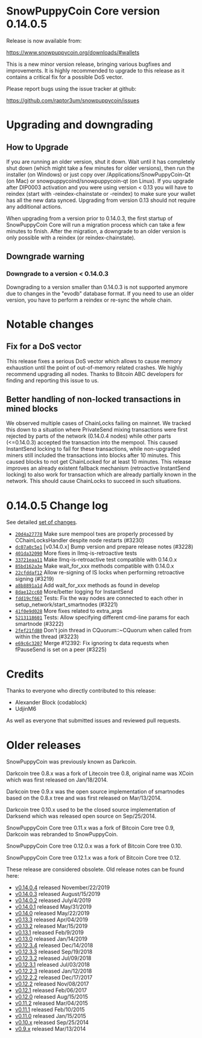SnowPuppyCoin Core version 0.14.0.5
==========================

Release is now available from:

  <https://www.snowpuppycoin.org/downloads/#wallets>

This is a new minor version release, bringing various bugfixes and improvements.
It is highly recommended to upgrade to this release as it contains a critical
fix for a possible DoS vector.

Please report bugs using the issue tracker at github:

  <https://github.com/raptor3um/snowpuppycoin/issues>


Upgrading and downgrading
=========================

How to Upgrade
--------------

If you are running an older version, shut it down. Wait until it has completely
shut down (which might take a few minutes for older versions), then run the
installer (on Windows) or just copy over /Applications/SnowPuppyCoin-Qt (on Mac) or
snowpuppycoind/snowpuppycoin-qt (on Linux). If you upgrade after DIP0003 activation and you were
using version < 0.13 you will have to reindex (start with -reindex-chainstate
or -reindex) to make sure your wallet has all the new data synced. Upgrading from
version 0.13 should not require any additional actions.

When upgrading from a version prior to 0.14.0.3, the
first startup of SnowPuppyCoin Core will run a migration process which can take a few minutes
to finish. After the migration, a downgrade to an older version is only possible with
a reindex (or reindex-chainstate).

Downgrade warning
-----------------

### Downgrade to a version < 0.14.0.3

Downgrading to a version smaller than 0.14.0.3 is not supported anymore due to changes
in the "evodb" database format. If you need to use an older version, you have to perform
a reindex or re-sync the whole chain.

Notable changes
===============

Fix for a DoS vector
--------------------

This release fixes a serious DoS vector which allows to cause memory exhaustion until the point of
out-of-memory related crashes. We highly recommend upgrading all nodes. Thanks to Bitcoin ABC
developers for finding and reporting this issue to us.

Better handling of non-locked transactions in mined blocks
----------------------------------------------------------

We observed multiple cases of ChainLocks failing on mainnet. We tracked this down to a situation where
PrivateSend mixing transactions were first rejected by parts of the network (0.14.0.4 nodes) while other parts
(<=0.14.0.3) accepted the transaction into the mempool. This caused InstantSend locking to fail for these
transactions, while non-upgraded miners still included the transactions into blocks after 10 minutes.
This caused blocks to not get ChainLocked for at least 10 minutes. This release improves an already existent
fallback mechanism (retroactive InstantSend locking) to also work for transaction which are already partially
known in the network. This should cause ChainLocks to succeed in such situations.

0.14.0.5 Change log
===================

See detailed [set of changes](https://github.com/raptor3um/snowpuppycoin/compare/v0.14.0.4...snowpuppycoin:v0.14.0.5).

- [`20d4a27778`](https://github.com/raptor3um/snowpuppycoin/commit/dc07a0c5e1) Make sure mempool txes are properly processed by CChainLocksHandler despite node restarts (#3230)
- [`dc07a0c5e1`](https://github.com/raptor3um/snowpuppycoin/commit/dc07a0c5e1) [v0.14.0.x] Bump version and prepare release notes (#3228)
- [`401da32090`](https://github.com/raptor3um/snowpuppycoin/commit/401da32090) More fixes in llmq-is-retroactive tests
- [`33721eaa11`](https://github.com/raptor3um/snowpuppycoin/commit/33721eaa11) Make llmq-is-retroactive test compatible with 0.14.0.x
- [`85bd162a3e`](https://github.com/raptor3um/snowpuppycoin/commit/85bd162a3e) Make wait_for_xxx methods compatible with 0.14.0.x
- [`22cfddaf12`](https://github.com/raptor3um/snowpuppycoin/commit/22cfddaf12) Allow re-signing of IS locks when performing retroactive signing (#3219)
- [`a8b8891a1d`](https://github.com/raptor3um/snowpuppycoin/commit/a8b8891a1d) Add wait_for_xxx methods as found in develop
- [`8dae12cc60`](https://github.com/raptor3um/snowpuppycoin/commit/8dae12cc60) More/better logging for InstantSend
- [`fdd19cf667`](https://github.com/raptor3um/snowpuppycoin/commit/fdd19cf667) Tests: Fix the way nodes are connected to each other in setup_network/start_smartnodes (#3221)
- [`41f0e9d028`](https://github.com/raptor3um/snowpuppycoin/commit/41f0e9d028) More fixes related to extra_args
- [`5213118601`](https://github.com/raptor3um/snowpuppycoin/commit/5213118601) Tests: Allow specifying different cmd-line params for each smartnode (#3222)
- [`2fef21fd80`](https://github.com/raptor3um/snowpuppycoin/commit/2fef21fd80) Don't join thread in CQuorum::~CQuorum when called from within the thread (#3223)
- [`e69c6c3207`](https://github.com/raptor3um/snowpuppycoin/commit/e69c6c3207) Merge #12392: Fix ignoring tx data requests when fPauseSend is set on a peer (#3225)

Credits
=======

Thanks to everyone who directly contributed to this release:

- Alexander Block (codablock)
- UdjinM6

As well as everyone that submitted issues and reviewed pull requests.

Older releases
==============

SnowPuppyCoin was previously known as Darkcoin.

Darkcoin tree 0.8.x was a fork of Litecoin tree 0.8, original name was XCoin
which was first released on Jan/18/2014.

Darkcoin tree 0.9.x was the open source implementation of smartnodes based on
the 0.8.x tree and was first released on Mar/13/2014.

Darkcoin tree 0.10.x used to be the closed source implementation of Darksend
which was released open source on Sep/25/2014.

SnowPuppyCoin Core tree 0.11.x was a fork of Bitcoin Core tree 0.9,
Darkcoin was rebranded to SnowPuppyCoin.

SnowPuppyCoin Core tree 0.12.0.x was a fork of Bitcoin Core tree 0.10.

SnowPuppyCoin Core tree 0.12.1.x was a fork of Bitcoin Core tree 0.12.

These release are considered obsolete. Old release notes can be found here:

- [v0.14.0.4](https://github.com/raptor3um/snowpuppycoin/blob/master/doc/release-notes/snowpuppycoin/release-notes-0.14.0.4.md) released November/22/2019
- [v0.14.0.3](https://github.com/raptor3um/snowpuppycoin/blob/master/doc/release-notes/snowpuppycoin/release-notes-0.14.0.3.md) released August/15/2019
- [v0.14.0.2](https://github.com/raptor3um/snowpuppycoin/blob/master/doc/release-notes/snowpuppycoin/release-notes-0.14.0.2.md) released July/4/2019
- [v0.14.0.1](https://github.com/raptor3um/snowpuppycoin/blob/master/doc/release-notes/snowpuppycoin/release-notes-0.14.0.1.md) released May/31/2019
- [v0.14.0](https://github.com/raptor3um/snowpuppycoin/blob/master/doc/release-notes/snowpuppycoin/release-notes-0.14.0.md) released May/22/2019
- [v0.13.3](https://github.com/raptor3um/snowpuppycoin/blob/master/doc/release-notes/snowpuppycoin/release-notes-0.13.3.md) released Apr/04/2019
- [v0.13.2](https://github.com/raptor3um/snowpuppycoin/blob/master/doc/release-notes/snowpuppycoin/release-notes-0.13.2.md) released Mar/15/2019
- [v0.13.1](https://github.com/raptor3um/snowpuppycoin/blob/master/doc/release-notes/snowpuppycoin/release-notes-0.13.1.md) released Feb/9/2019
- [v0.13.0](https://github.com/raptor3um/snowpuppycoin/blob/master/doc/release-notes/snowpuppycoin/release-notes-0.13.0.md) released Jan/14/2019
- [v0.12.3.4](https://github.com/raptor3um/snowpuppycoin/blob/master/doc/release-notes/snowpuppycoin/release-notes-0.12.3.4.md) released Dec/14/2018
- [v0.12.3.3](https://github.com/raptor3um/snowpuppycoin/blob/master/doc/release-notes/snowpuppycoin/release-notes-0.12.3.3.md) released Sep/19/2018
- [v0.12.3.2](https://github.com/raptor3um/snowpuppycoin/blob/master/doc/release-notes/snowpuppycoin/release-notes-0.12.3.2.md) released Jul/09/2018
- [v0.12.3.1](https://github.com/raptor3um/snowpuppycoin/blob/master/doc/release-notes/snowpuppycoin/release-notes-0.12.3.1.md) released Jul/03/2018
- [v0.12.2.3](https://github.com/raptor3um/snowpuppycoin/blob/master/doc/release-notes/snowpuppycoin/release-notes-0.12.2.3.md) released Jan/12/2018
- [v0.12.2.2](https://github.com/raptor3um/snowpuppycoin/blob/master/doc/release-notes/snowpuppycoin/release-notes-0.12.2.2.md) released Dec/17/2017
- [v0.12.2](https://github.com/raptor3um/snowpuppycoin/blob/master/doc/release-notes/snowpuppycoin/release-notes-0.12.2.md) released Nov/08/2017
- [v0.12.1](https://github.com/raptor3um/snowpuppycoin/blob/master/doc/release-notes/snowpuppycoin/release-notes-0.12.1.md) released Feb/06/2017
- [v0.12.0](https://github.com/raptor3um/snowpuppycoin/blob/master/doc/release-notes/snowpuppycoin/release-notes-0.12.0.md) released Aug/15/2015
- [v0.11.2](https://github.com/raptor3um/snowpuppycoin/blob/master/doc/release-notes/snowpuppycoin/release-notes-0.11.2.md) released Mar/04/2015
- [v0.11.1](https://github.com/raptor3um/snowpuppycoin/blob/master/doc/release-notes/snowpuppycoin/release-notes-0.11.1.md) released Feb/10/2015
- [v0.11.0](https://github.com/raptor3um/snowpuppycoin/blob/master/doc/release-notes/snowpuppycoin/release-notes-0.11.0.md) released Jan/15/2015
- [v0.10.x](https://github.com/raptor3um/snowpuppycoin/blob/master/doc/release-notes/snowpuppycoin/release-notes-0.10.0.md) released Sep/25/2014
- [v0.9.x](https://github.com/raptor3um/snowpuppycoin/blob/master/doc/release-notes/snowpuppycoin/release-notes-0.9.0.md) released Mar/13/2014

